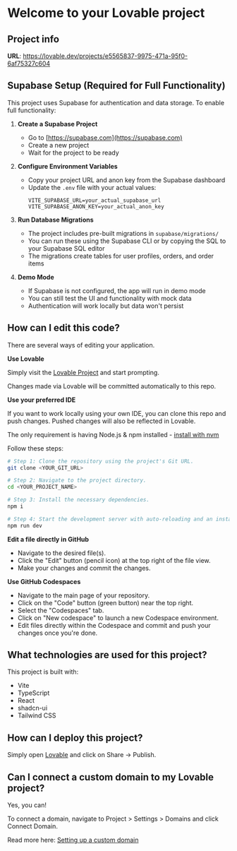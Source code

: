 # Welcome to your Lovable project

## Project info

**URL**: https://lovable.dev/projects/e5565837-9975-471a-95f0-6af75327c604

## Supabase Setup (Required for Full Functionality)

This project uses Supabase for authentication and data storage. To enable full functionality:

1. **Create a Supabase Project**
   - Go to [https://supabase.com](https://supabase.com)
   - Create a new project
   - Wait for the project to be ready

2. **Configure Environment Variables**
   - Copy your project URL and anon key from the Supabase dashboard
   - Update the `.env` file with your actual values:
     ```
     VITE_SUPABASE_URL=your_actual_supabase_url
     VITE_SUPABASE_ANON_KEY=your_actual_anon_key
     ```

3. **Run Database Migrations**
   - The project includes pre-built migrations in `supabase/migrations/`
   - You can run these using the Supabase CLI or by copying the SQL to your Supabase SQL editor
   - The migrations create tables for user profiles, orders, and order items

4. **Demo Mode**
   - If Supabase is not configured, the app will run in demo mode
   - You can still test the UI and functionality with mock data
   - Authentication will work locally but data won't persist

## How can I edit this code?

There are several ways of editing your application.

**Use Lovable**

Simply visit the [Lovable Project](https://lovable.dev/projects/e5565837-9975-471a-95f0-6af75327c604) and start prompting.

Changes made via Lovable will be committed automatically to this repo.

**Use your preferred IDE**

If you want to work locally using your own IDE, you can clone this repo and push changes. Pushed changes will also be reflected in Lovable.

The only requirement is having Node.js & npm installed - [install with nvm](https://github.com/nvm-sh/nvm#installing-and-updating)

Follow these steps:

```sh
# Step 1: Clone the repository using the project's Git URL.
git clone <YOUR_GIT_URL>

# Step 2: Navigate to the project directory.
cd <YOUR_PROJECT_NAME>

# Step 3: Install the necessary dependencies.
npm i

# Step 4: Start the development server with auto-reloading and an instant preview.
npm run dev
```

**Edit a file directly in GitHub**

- Navigate to the desired file(s).
- Click the "Edit" button (pencil icon) at the top right of the file view.
- Make your changes and commit the changes.

**Use GitHub Codespaces**

- Navigate to the main page of your repository.
- Click on the "Code" button (green button) near the top right.
- Select the "Codespaces" tab.
- Click on "New codespace" to launch a new Codespace environment.
- Edit files directly within the Codespace and commit and push your changes once you're done.

## What technologies are used for this project?

This project is built with:

- Vite
- TypeScript
- React
- shadcn-ui
- Tailwind CSS

## How can I deploy this project?

Simply open [Lovable](https://lovable.dev/projects/e5565837-9975-471a-95f0-6af75327c604) and click on Share -> Publish.

## Can I connect a custom domain to my Lovable project?

Yes, you can!

To connect a domain, navigate to Project > Settings > Domains and click Connect Domain.

Read more here: [Setting up a custom domain](https://docs.lovable.dev/tips-tricks/custom-domain#step-by-step-guide)